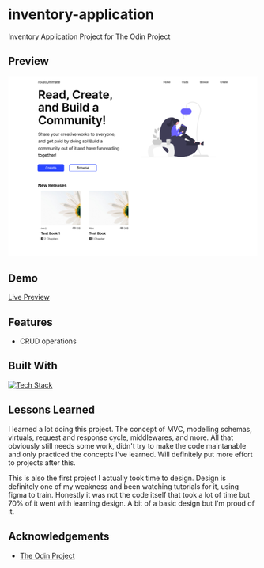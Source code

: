 # inventory-application

Inventory Application Project for The Odin Project

## Preview

![](preview.png)

## Demo

[Live Preview]()

## Features

- CRUD operations

## Built With

[![Tech Stack](https://skillicons.dev/icons?i=nodejs,express,mongodb,figma)](https://skillicons.dev)

## Lessons Learned

I learned a lot doing this project. The concept of MVC, modelling schemas, virtuals, request and response cycle, middlewares, and more. All that obviously still needs some work, didn't try to make the code maintanable and only practiced the concepts I've learned. Will definitely put more effort to projects after this.

This is also the first project I actually took time to design. Design is definitely one of my weakness and been watching tutorials for it, using figma to train. Honestly it was not the code itself that took a lot of time but 70% of it went with learning design. A bit of a basic design but I'm proud of it.

## Acknowledgements

- [The Odin Project](https://www.theodinproject.com/)
